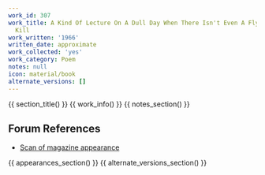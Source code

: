 ```yaml
---
work_id: 307
work_title: A Kind Of Lecture On A Dull Day When There Isn't Even A Fly Around To
  Kill
work_written: '1966'
written_date: approximate
work_collected: 'yes'
work_category: Poem
notes: null
icon: material/book
alternate_versions: []
---
```


{{ section_title() }}
{{ work_info() }}
{{ notes_section() }}
## Forum References
- [Scan of magazine appearance](https://bukowskiforum.com/showthread.php?t=6737)

{{ appearances_section() }}
{{ alternate_versions_section() }}